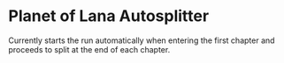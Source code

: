 Planet of Lana Autosplitter
===========================

Currently starts the run automatically when entering the first chapter and proceeds to split at the end of each chapter.